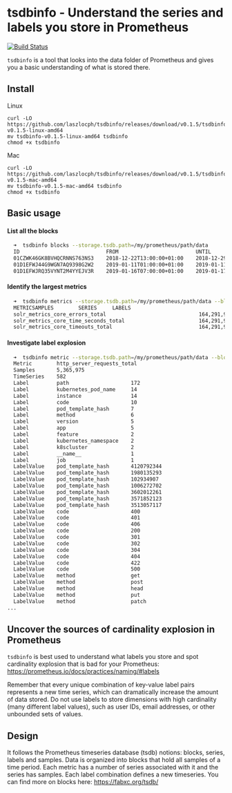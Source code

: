 # tsdbinfo - Understand the series and labels you store in Prometheus

[![Build Status](https://cloud.drone.io/api/badges/laszlocph/tsdbinfo/status.svg)](https://cloud.drone.io/laszlocph/tsdbinfo)

`tsdbinfo` is a tool that looks into the data folder of Prometheus and gives you a basic understanding of what is stored there.

## Install

Linux
```
curl -LO https://github.com/laszlocph/tsdbinfo/releases/download/v0.1.5/tsdbinfo-v0.1.5-linux-amd64
mv tsdbinfo-v0.1.5-linux-amd64 tsdbinfo
chmod +x tsdbinfo
```

Mac
```
curl -LO https://github.com/laszlocph/tsdbinfo/releases/download/v0.1.5/tsdbinfo-v0.1.5-mac-amd64
mv tsdbinfo-v0.1.5-mac-amd64 tsdbinfo
chmod +x tsdbinfo
```

## Basic usage

#### List all the blocks

```bash
  ➜  tsdbinfo blocks --storage.tsdb.path=/my/prometheus/path/data
  ID                            FROM                         UNTIL                        STATS
  01CZWK46GK8BVHQCRNNS763NS3    2018-12-22T13:00:00+01:00    2018-12-29T07:00:00+01:00    {"numSamples":3167899784,"numSeries":3070548,"numChunks":29336192,"numBytes":4419004512}
  01D1EFWJ44G9WGN7AQ9398G2W2    2019-01-11T01:00:00+01:00    2019-01-11T19:00:00+01:00    {"numBytes":8634}
  01D1EFWJRQ35VYNT2M4YYEJV3R    2019-01-16T07:00:00+01:00    2019-01-17T01:00:00+01:00    {"numBytes":8634}
```

#### Identify the largest metrics

```bash
  ➜  tsdbinfo metrics --storage.tsdb.path=/my/prometheus/path/data --block=01CZWK46GK8BVHQCRNNS763NS3 --no-bar --top=3
  METRICSAMPLES        SERIES     LABELS
  solr_metrics_core_errors_total                              164,291,959    4,229      core: 99, handler: 32, collection: 16, replica: 9, instance: 5
  solr_metrics_core_time_seconds_total                        164,291,959    4,229      core: 99, handler: 32, collection: 16, replica: 9, instance: 5
  solr_metrics_core_timeouts_total                            164,291,959    4,229      core: 99, handler: 32, collection: 16, replica: 9, instance: 5
```

#### Investigate label explosion

```bash
  ➜  tsdbinfo metric --storage.tsdb.path=/my/prometheus/path/data --block=01CZWK46GK8BVHQCRNNS763NS3 --metric=http_server_requests_total
  Metric        http_server_requests_total
  Samples       5,365,975
  TimeSeries    582
  Label         path                    172
  Label         kubernetes_pod_name     14
  Label         instance                14
  Label         code                    10
  Label         pod_template_hash       7
  Label         method                  6
  Label         version                 5
  Label         app                     5
  Label         feature                 2
  Label         kubernetes_namespace    2
  Label         k8scluster              2
  Label         __name__                1
  Label         job                     1
  LabelValue    pod_template_hash       4120792344
  LabelValue    pod_template_hash       1980135293
  LabelValue    pod_template_hash       102934907
  LabelValue    pod_template_hash       1006272702
  LabelValue    pod_template_hash       3602012261
  LabelValue    pod_template_hash       3571852123
  LabelValue    pod_template_hash       3513057117
  LabelValue    code                    400
  LabelValue    code                    401
  LabelValue    code                    406
  LabelValue    code                    200
  LabelValue    code                    301
  LabelValue    code                    302
  LabelValue    code                    304
  LabelValue    code                    404
  LabelValue    code                    422
  LabelValue    code                    500
  LabelValue    method                  get
  LabelValue    method                  post
  LabelValue    method                  head
  LabelValue    method                  put
  LabelValue    method                  patch
...
```

## Uncover the sources of cardinality explosion in Prometheus

`tsdbinfo` is best used to understand what labels you store and spot cardinality explosion that is bad for your Prometheus: https://prometheus.io/docs/practices/naming/#labels

Remember that every unique combination of key-value label pairs represents a new time series, which can dramatically increase the amount of data stored. Do not use labels to store dimensions with high cardinality (many different label values), such as user IDs, email addresses, or other unbounded sets of values.

## Design

It follows the Prometheus timeseries database (tsdb) notions: blocks, series, labels and samples. Data is organized into blocks that hold all samples of a time period. Each metric has a number of series associated with it and the series has samples. Each label combination defines a new timeseries. You can find more on blocks here: https://fabxc.org/tsdb/
